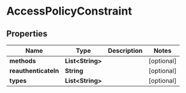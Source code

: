 

# AccessPolicyConstraint


## Properties

| Name | Type | Description | Notes |
|------------ | ------------- | ------------- | -------------|
|**methods** | **List&lt;String&gt;** |  |  [optional] |
|**reauthenticateIn** | **String** |  |  [optional] |
|**types** | **List&lt;String&gt;** |  |  [optional] |



